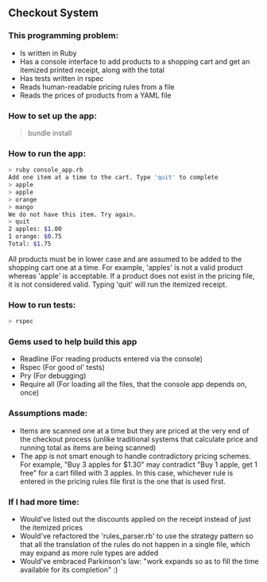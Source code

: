 ## Checkout System

### This programming problem:

- Is written in Ruby
- Has a console interface to add products to a shopping cart and get an itemized printed receipt, along with the total
- Has tests written in rspec
- Reads human-readable pricing rules from a file 
- Reads the prices of products from a YAML file

### How to set up the app:
> bundle install

### How to run the app:
```bash
> ruby console_app.rb
Add one item at a time to the cart. Type 'quit' to complete
> apple
> apple
> orange
> mango
We do not have this item. Try again.
> quit
2 apples: $1.00
1 orange: $0.75
Total: $1.75
```

All products must be in lower case and are assumed to be added to the shopping cart one at a time. For example, 'apples' is not a valid product whereas 'apple' is acceptable. If a product does not exist in the pricing file, it is not considered valid. Typing 'quit' will run the itemized receipt. 

### How to run tests:
```bash
> rspec
```

### Gems used to help build this app
- Readline (For reading products entered via the console)
- Rspec (For good ol' tests)
- Pry (For debugging)
- Require all (For loading all the files, that the console app depends on, once)

### Assumptions made:
- Items are scanned one at a time but they are priced at the very end of the checkout process (unlike traditional systems that calculate price and running total as items are being scanned)
- The app is not smart enough to handle contradictory pricing schemes. For example, "Buy 3 apples for $1.30" may contradict "Buy 1 apple, get 1 free" for a cart filled with 3 apples. In this case, whichever rule is entered in the pricing rules file first is the one that is used first.

### If I had more time:
- Would've listed out the discounts applied on the receipt instead of just the itemized prices
- Would've refactored the 'rules_parser.rb' to use the strategy pattern so that all the translation of the rules do not happen in a single file, which may expand as more rule types are added
- Would've embraced Parkinson's law: "work expands so as to fill the time available for its completion" :)

